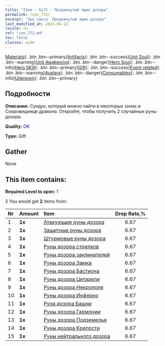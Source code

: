 ```yaml
---
title: "Item - Gift - Продвинутый ящик дозора"
permalink: /con_772/
excerpt: "Эра хаоса  Продвинутый ящик дозора"
last_modified_at: 2021-04-22
locale: ru
ref: "con_772.md"
toc: false
classes: wide
---
```

 [Materials](/ItemsRU/){: .btn .btn--primary}[Artifacts](/ItemsRU/Artifacts/){: .btn .btn--success}[Unit Soul](/ItemsRU/UnitSoul/){: .btn .btn--warning}[Unit Awakening](/ItemsRU/UnitAwakening/){: .btn .btn--danger}[Hero Soul](/ItemsRU/HeroSoul/){: .btn .btn--info}[Hero SKill](/ItemsRU/HeroSkill/){: .btn .btn--primary}[Gift](/ItemsRU/Gift/){: .btn .btn--success}[Event related](/ItemsRU/Events/){: .btn .btn--warning}[Avatars](/ItemsRU/Avatars/){: .btn .btn--danger}[Consumables](/ItemsRU/Consumables/){: .btn .btn--info}[Unknown](/ItemsRU/Unknown/){: .btn .btn--primary}

## Подробности
 **Описание:** Сундук, который можно найти в некоторых зонах в Сокровищнице дракона. Откройте, чтобы получить 2 случайные руны дозора.

 **Quality:** <span style="color: #0000CD">OK</span>

 **Type:** Gift

## Gather

  None

## This item contains:

 **Required Level to open:** 1

 2 You would get **2** items  from:

  | Nr | Amount |     Item    | Drop Rate,% |
  |:---|:-------|:------------|:---------:|
  | 1 |  **1x** | [Атакующие руны дозора](/ru/Items/con_734/) | 6.67 | 
  | 2 |  **1x** | [Защитные руны дозора](/ru/Items/con_739/) | 6.67 | 
  | 3 |  **1x** | [Штурмовые руны дозора](/ru/Items/con_741/) | 6.67 | 
  | 4 |  **1x** | [Руны дозора стрелков](/ru/Items/con_742/) | 6.67 | 
  | 5 |  **1x** | [Руны дозора заклинателей](/ru/Items/con_746/) | 6.67 | 
  | 6 |  **1x** | [Руны дозора Замка](/ru/Items/con_752/) | 6.67 | 
  | 7 |  **1x** | [Руны дозора Бастиона](/ru/Items/con_753/) | 6.67 | 
  | 8 |  **1x** | [Руны дозора Цитадели](/ru/Items/con_754/) | 6.67 | 
  | 9 |  **1x** | [Руны дозора Некрополя](/ru/Items/con_755/) | 6.67 | 
  | 10 |  **1x** | [Руны дозора Инферно](/ru/Items/con_777/) | 6.67 | 
  | 11 |  **1x** | [Руна дозора Башни](/ru/Items/con_785/) | 6.67 | 
  | 12 |  **1x** | [Руны дозора Гармонии](/ru/Items/con_791/) | 6.67 | 
  | 13 |  **1x** | [Руны дозора Подземелья](/ru/Items/con_792/) | 6.67 | 
  | 14 |  **1x** | [Руны дозора Крепости](/ru/Items/con_818/) | 6.67 | 
  | 15 |  **1x** | [Руны нейтрального дозора](/ru/Items/con_869/) | 6.67 | 
